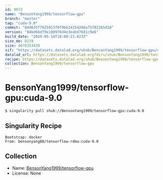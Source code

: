 ```yaml
---
id: 9072
name: "BensonYang1999/tensorflow-gpu"
branch: "master"
tag: "cuda-9.0"
commit: "8dd635f7025913f0f9b624154280a75f82265d10"
version: "84bd66df9e100976d4e3eabd7681c9e6"
build_date: "2019-05-14T18:08:23.823Z"
size_mb: 8219
size: 4670353439
sif: "https://datasets.datalad.org/shub/BensonYang1999/tensorflow-gpu/cuda-9.0/2019-05-14-8dd635f7-84bd66df/84bd66df9e100976d4e3eabd7681c9e6.simg"
datalad_url: https://datasets.datalad.org?dir=/shub/BensonYang1999/tensorflow-gpu/cuda-9.0/2019-05-14-8dd635f7-84bd66df/
recipe: https://datasets.datalad.org/shub/BensonYang1999/tensorflow-gpu/cuda-9.0/2019-05-14-8dd635f7-84bd66df/Singularity
collection: BensonYang1999/tensorflow-gpu
---
```


# BensonYang1999/tensorflow-gpu:cuda-9.0

```bash
$ singularity pull shub://BensonYang1999/tensorflow-gpu:cuda-9.0
```

## Singularity Recipe

```singularity
Bootstrap: docker
From: bensonyang88/tensorflow-rdma:cuda-9.0
```

## Collection

 - Name: [BensonYang1999/tensorflow-gpu](https://github.com/BensonYang1999/tensorflow-gpu)
 - License: None

